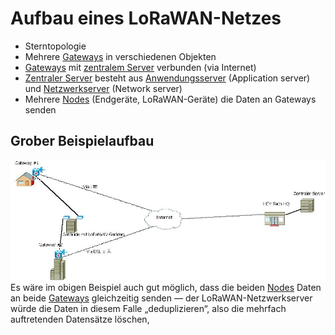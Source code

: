 # Aufbau eines LoRaWAN-Netzes

* Sterntopologie
* Mehrere [Gateways](Gateways/Gateways%20Allgemein.md) in verschiedenen Objekten
* [Gateways](Gateways/Gateways%20Allgemein.md) mit [zentralem Server](Zentraler%20Server/Zentraler%20Server.md) verbunden (via Internet)
* [Zentraler Server](Zentraler%20Server/Zentraler%20Server.md) besteht aus [Anwendungsserver](Zentraler%20Server/Anwendungsserver.md) (Application server) und [Netzwerkserver](Zentraler%20Server/Netzwerkserver.md) (Network server)
* Mehrere [Nodes](Nodes/Nodes.md) (Endgeräte, LoRaWAN-Geräte) die Daten an Gateways senden

## Grober Beispielaufbau

![Netzwerkplan_Grob.jpg](../Medien/Bilder/Netzwerkplan_Grob.jpg)
Es wäre im obigen Beispiel auch gut möglich, dass die beiden [Nodes](Nodes/Nodes.md) Daten an beide [Gateways](Gateways/Gateways%20Allgemein.md) gleichzeitig senden — der LoRaWAN-Netzwerkserver würde die Daten in diesem Falle „deduplizieren“, also die mehrfach auftretenden Datensätze löschen, 
